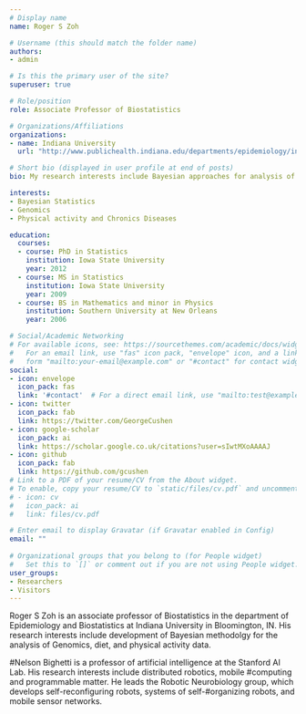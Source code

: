 ```yaml
---
# Display name
name: Roger S Zoh

# Username (this should match the folder name)
authors:
- admin

# Is this the primary user of the site?
superuser: true

# Role/position
role: Associate Professor of Biostatistics

# Organizations/Affiliations
organizations:
- name: Indiana University
  url: "http://www.publichealth.indiana.edu/departments/epidemiology/index.shtml"

# Short bio (displayed in user profile at end of posts)
bio: My research interests include Bayesian approaches for analysis of genomics data, Structural Equations, BioInformatics.

interests:
- Bayesian Statistics
- Genomics
- Physical activity and Chronics Diseases

education:
  courses:
  - course: PhD in Statistics
    institution: Iowa State University
    year: 2012
  - course: MS in Statistics
    institution: Iowa State University
    year: 2009
  - course: BS in Mathematics and minor in Physics
    institution: Southern University at New Orleans
    year: 2006

# Social/Academic Networking
# For available icons, see: https://sourcethemes.com/academic/docs/widgets/#icons
#   For an email link, use "fas" icon pack, "envelope" icon, and a link in the
#   form "mailto:your-email@example.com" or "#contact" for contact widget.
social:
- icon: envelope
  icon_pack: fas
  link: '#contact'  # For a direct email link, use "mailto:test@example.org".
- icon: twitter
  icon_pack: fab
  link: https://twitter.com/GeorgeCushen
- icon: google-scholar
  icon_pack: ai
  link: https://scholar.google.co.uk/citations?user=sIwtMXoAAAAJ
- icon: github
  icon_pack: fab
  link: https://github.com/gcushen
# Link to a PDF of your resume/CV from the About widget.
# To enable, copy your resume/CV to `static/files/cv.pdf` and uncomment the lines below.  
# - icon: cv
#   icon_pack: ai
#   link: files/cv.pdf

# Enter email to display Gravatar (if Gravatar enabled in Config)
email: ""
  
# Organizational groups that you belong to (for People widget)
#   Set this to `[]` or comment out if you are not using People widget.  
user_groups:
- Researchers
- Visitors
---
```



Roger S Zoh is an associate professor of Biostatistics in the department of Epidemiology and Biostatistics at Indiana University in Bloomington, IN. His research interests include development of Bayesian methodolgy for the analysis of Genomics, diet, and physical activity data.   


#Nelson Bighetti is a professor of artificial intelligence at the Stanford AI Lab. His research interests include distributed robotics, mobile #computing and programmable matter. He leads the Robotic Neurobiology group, which develops self-reconfiguring robots, systems of self-#organizing robots, and mobile sensor networks.


